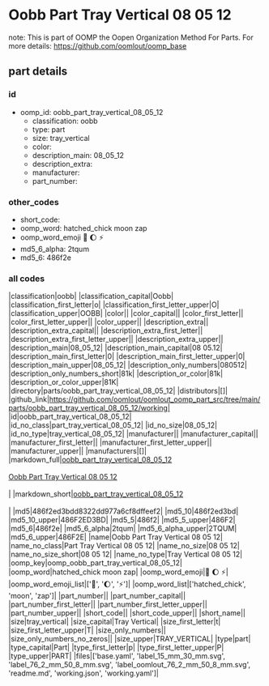 # Oobb Part Tray Vertical 08 05 12  

note: This is part of OOMP the Oopen Organization Method For Parts. For more details: https://github.com/oomlout/oomp_base

##  part details





### id
* oomp_id: oobb_part_tray_vertical_08_05_12
  * classification: oobb
  * type: part
  * size: tray_vertical
  * color: 
  * description_main: 08_05_12
  * description_extra: 
  * manufacturer: 
  * part_number: 

### other_codes
* short_code: 
* oomp_word: hatched_chick moon zap
* oomp_word_emoji :hatched_chick: :moon: :zap:
* md5_6_alpha: 2tqum
* md5_6: 486f2e

### all codes 
|classification|oobb|
|classification_capital|Oobb|
|classification_first_letter|o|
|classification_first_letter_upper|O|
|classification_upper|OOBB|
|color||
|color_capital||
|color_first_letter||
|color_first_letter_upper||
|color_upper||
|description_extra||
|description_extra_capital||
|description_extra_first_letter||
|description_extra_first_letter_upper||
|description_extra_upper||
|description_main|08_05_12|
|description_main_capital|08 05.12|
|description_main_first_letter|0|
|description_main_first_letter_upper|0|
|description_main_upper|08_05_12|
|description_only_numbers|080512|
|description_only_numbers_short|81k|
|description_or_color|81k|
|description_or_color_upper|81K|
|directory|parts/oobb_part_tray_vertical_08_05_12|
|distributors|[]|
|github_link|https://github.com/oomlout/oomlout_oomp_part_src/tree/main/parts/oobb_part_tray_vertical_08_05_12/working|
|id|oobb_part_tray_vertical_08_05_12|
|id_no_class|part_tray_vertical_08_05_12|
|id_no_size|08_05_12|
|id_no_type|tray_vertical_08_05_12|
|manufacturer||
|manufacturer_capital||
|manufacturer_first_letter||
|manufacturer_first_letter_upper||
|manufacturer_upper||
|manufacturers|[]|
|markdown_full|[oobb_part_tray_vertical_08_05_12](https://github.com/oomlout/oomlout_oomp_part_src/tree/main/parts/oobb_part_tray_vertical_08_05_12/working)<br>[](https://github.com/oomlout/oomlout_oomp_part_src/tree/main/parts/oobb_part_tray_vertical_08_05_12/working)<br>[Oobb Part Tray Vertical 08 05 12](https://github.com/oomlout/oomlout_oomp_part_src/tree/main/parts/oobb_part_tray_vertical_08_05_12/working)<br><br>|
|markdown_short|[oobb_part_tray_vertical_08_05_12](https://github.com/oomlout/oomlout_oomp_part_src/tree/main/parts/oobb_part_tray_vertical_08_05_12/working)<br><br>|
|md5|486f2ed3bdd8322dd977a6cf8dffeef2|
|md5_10|486f2ed3bd|
|md5_10_upper|486F2ED3BD|
|md5_5|486f2|
|md5_5_upper|486F2|
|md5_6|486f2e|
|md5_6_alpha|2tqum|
|md5_6_alpha_upper|2TQUM|
|md5_6_upper|486F2E|
|name|Oobb Part Tray Vertical 08 05 12|
|name_no_class|Part Tray Vertical 08 05 12|
|name_no_size|08 05 12|
|name_no_size_short|08 05 12|
|name_no_type|Tray Vertical 08 05 12|
|oomp_key|oomp_oobb_part_tray_vertical_08_05_12|
|oomp_word|hatched_chick moon zap|
|oomp_word_emoji|:hatched_chick: :moon: :zap:|
|oomp_word_emoji_list|[':hatched_chick:', ':moon:', ':zap:']|
|oomp_word_list|['hatched_chick', 'moon', 'zap']|
|part_number||
|part_number_capital||
|part_number_first_letter||
|part_number_first_letter_upper||
|part_number_upper||
|short_code||
|short_code_upper||
|short_name||
|size|tray_vertical|
|size_capital|Tray Vertical|
|size_first_letter|t|
|size_first_letter_upper|T|
|size_only_numbers||
|size_only_numbers_no_zeros||
|size_upper|TRAY_VERTICAL|
|type|part|
|type_capital|Part|
|type_first_letter|p|
|type_first_letter_upper|P|
|type_upper|PART|
|files|['base.yaml', 'label_15_mm_30_mm.svg', 'label_76_2_mm_50_8_mm.svg', 'label_oomlout_76_2_mm_50_8_mm.svg', 'readme.md', 'working.json', 'working.yaml']|

